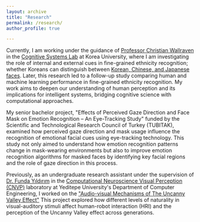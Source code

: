```yaml
---
layout: archive
title: "Research"
permalink: /research/
author_profile: true

--- 
```

Currently, I am working under the guidance of [Professor Christian Wallraven](https://scholar.google.com/citations?hl=tr&user=VJuuzLwAAAAJ&view_op=list_works&sortby=pubdate) in the [Cognitive Systems Lab](https://cogsyslab.notion.site/) at Korea University, where I am investigating the role of internal and external cues in fine-grained ethnicity recognition; whether Koreans can distinguish between [Korean, Chinese, and Japanese faces](https://www.researchgate.net/publication/386070146_The_importance_of_external_features_for_categorizing_ethnicity_Can_Koreans_identify_Korean_Japanese_and_Chinese_faces_tp=eyJjb250ZXh0Ijp7ImZpcnN0UGFnZSI6InB1YmxpY2F0aW9uIiwicGFnZSI6InByb2ZpbGUiLCJwcmV2aW91c1BhZ2UiOiJwdWJsaWNhdGlvbiJ9fQ). Later, this research led to a follow-up study comparing human and machine learning performance in fine-grained ethnicity recognition. My work aims to deepen our understanding of human perception and its implications for intelligent systems, bridging cognitive science with computational approaches.

My senior bachelor project, "Effects of Perceived Gaze Direction and Face Mask on Emotion Recognition – An Eye-Tracking Study" funded by the Scientific and Technological Research Council of Turkey (TUBITAK), examined how perceived gaze direction and mask usage influence the recognition of emotional facial cues using eye-tracking technology. This study not only aimed to understand how emotion recognition patterns change in mask-wearing environments but also to improve emotion recognition algorithms for masked faces by identifying key facial regions and the role of gaze direction in this process.

Previously, as an undergraduate research assistant under the supervision of [Dr. Funda Yıldırım](https://scholar.google.com/citations?user=mkw1cpwAAAAJ&hl=tr&oi=ao) in the [Computational Neuroscience Visual Perception (CNVP)](https://cnvplab.com/) laboratory at Yeditepe University's Department of Computer Engineering, I worked on the ["Audio-visual Mechanisms of The Uncanny Valley Effect"](https://cnvplab.com/https-cnvplab-com-projects-short-term-plasticity-in-bistable-phonetic-word-processing-visual-crowding-in-holistic-configurations/projects-short-term-plasticity-in-bistable-phonetic-word-processing-186-2/) This project explored how different levels of naturality in visual-auditory stimuli affect human-robot interaction (HRI) and the perception of the Uncanny Valley effect across generations. 


 


